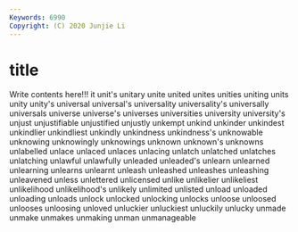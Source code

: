 ```yaml
---
Keywords: 6990
Copyright: (C) 2020 Junjie Li
---
```


# title

Write contents here!!!
it 
unit's 
unitary 
unite 
united 
unites
unities 
uniting 
units 
unity 
unity's 
universal 
universal's 
universality 
universality's 
universally
universals 
universe 
universe's 
universes 
universities 
university 
university's 
unjust 
unjustifiable 
unjustified
unjustly 
unkempt 
unkind 
unkinder 
unkindest 
unkindlier 
unkindliest 
unkindly 
unkindness 
unkindness's
unknowable 
unknowing 
unknowingly 
unknowings 
unknown 
unknown's 
unknowns 
unlabelled 
unlace 
unlaced
unlaces 
unlacing 
unlatch 
unlatched 
unlatches 
unlatching 
unlawful 
unlawfully 
unleaded 
unleaded's
unlearn 
unlearned 
unlearning 
unlearns 
unlearnt 
unleash 
unleashed 
unleashes 
unleashing 
unleavened
unless 
unlettered 
unlicensed 
unlike 
unlikelier 
unlikeliest 
unlikelihood 
unlikelihood's 
unlikely 
unlimited
unlisted 
unload 
unloaded 
unloading 
unloads 
unlock 
unlocked 
unlocking 
unlocks 
unloose
unloosed 
unlooses 
unloosing 
unloved 
unluckier 
unluckiest 
unluckily 
unlucky 
unmade 
unmake
unmakes 
unmaking 
unman 
unmanageable 
